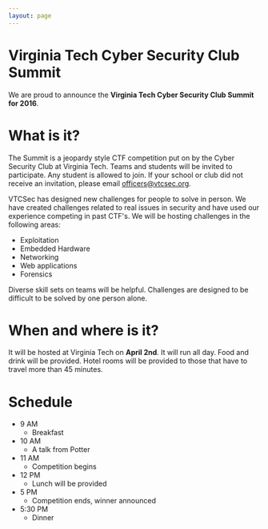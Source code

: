 ```yaml
---
layout: page
---
```


# Virginia Tech Cyber Security Club Summit

We are proud to announce the **Virginia Tech Cyber Security Club Summit for 2016**.

# What is it?

The Summit is a jeopardy style CTF competition put on by the Cyber Security Club at Virginia Tech.
Teams and students will be invited to participate.  Any student is allowed to join.  If your school or club
did not receive an invitation, please email <a href="mailto:officers@vtcsec.org">officers@vtcsec.org</a>.

VTCSec has designed new challenges for people to solve in person.  We have created challenges related
to real issues in security and have used our experience competing in past CTF's.  We will be hosting challenges
in the following areas:

* Exploitation
* Embedded Hardware
* Networking
* Web applications
* Forensics

Diverse skill sets on teams will be helpful.  Challenges are designed to be difficult to be solved by one person alone.

# When and where is it?

It will be hosted at Virginia Tech on **April 2nd**.  It will run all day.  Food and drink will be provided.
Hotel rooms will be provided to those that have to travel more than 45 minutes.

# Schedule

* 9 AM
    * Breakfast
* 10 AM 
    * A talk from Potter
* 11 AM 
    * Competition begins
* 12 PM
    * Lunch will be provided
* 5 PM
    * Competition ends, winner announced
* 5:30 PM
    * Dinner

